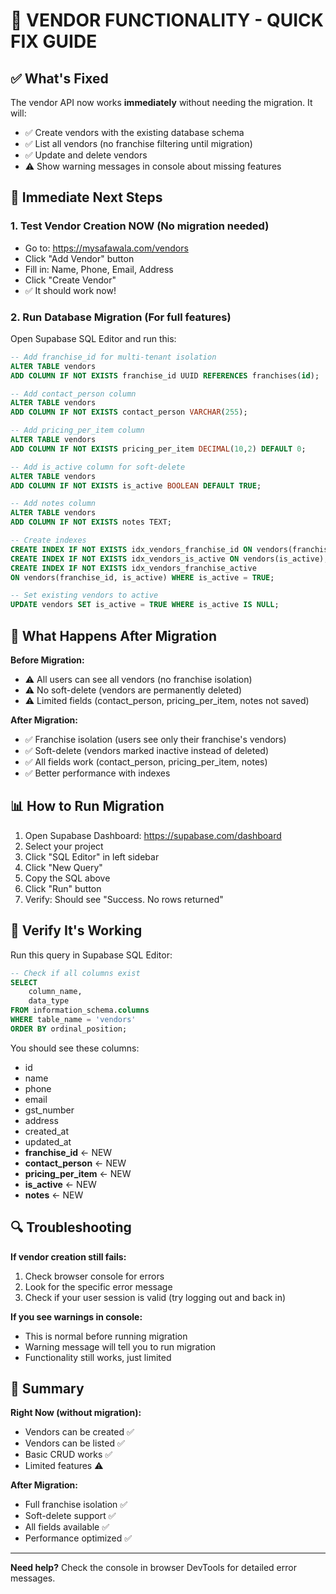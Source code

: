 # 🔧 VENDOR FUNCTIONALITY - QUICK FIX GUIDE

## ✅ What's Fixed

The vendor API now works **immediately** without needing the migration. It will:
- ✅ Create vendors with the existing database schema
- ✅ List all vendors (no franchise filtering until migration)
- ✅ Update and delete vendors
- ⚠️ Show warning messages in console about missing features

## 🚀 Immediate Next Steps

### 1. **Test Vendor Creation NOW** (No migration needed)
   - Go to: https://mysafawala.com/vendors
   - Click "Add Vendor" button
   - Fill in: Name, Phone, Email, Address
   - Click "Create Vendor"
   - ✅ It should work now!

### 2. **Run Database Migration** (For full features)
   Open Supabase SQL Editor and run this:

```sql
-- Add franchise_id for multi-tenant isolation
ALTER TABLE vendors 
ADD COLUMN IF NOT EXISTS franchise_id UUID REFERENCES franchises(id);

-- Add contact_person column
ALTER TABLE vendors 
ADD COLUMN IF NOT EXISTS contact_person VARCHAR(255);

-- Add pricing_per_item column
ALTER TABLE vendors 
ADD COLUMN IF NOT EXISTS pricing_per_item DECIMAL(10,2) DEFAULT 0;

-- Add is_active column for soft-delete
ALTER TABLE vendors 
ADD COLUMN IF NOT EXISTS is_active BOOLEAN DEFAULT TRUE;

-- Add notes column
ALTER TABLE vendors 
ADD COLUMN IF NOT EXISTS notes TEXT;

-- Create indexes
CREATE INDEX IF NOT EXISTS idx_vendors_franchise_id ON vendors(franchise_id);
CREATE INDEX IF NOT EXISTS idx_vendors_is_active ON vendors(is_active);
CREATE INDEX IF NOT EXISTS idx_vendors_franchise_active 
ON vendors(franchise_id, is_active) WHERE is_active = TRUE;

-- Set existing vendors to active
UPDATE vendors SET is_active = TRUE WHERE is_active IS NULL;
```

## 🎯 What Happens After Migration

**Before Migration:**
- ⚠️ All users can see all vendors (no franchise isolation)
- ⚠️ No soft-delete (vendors are permanently deleted)
- ⚠️ Limited fields (contact_person, pricing_per_item, notes not saved)

**After Migration:**
- ✅ Franchise isolation (users see only their franchise's vendors)
- ✅ Soft-delete (vendors marked inactive instead of deleted)
- ✅ All fields work (contact_person, pricing_per_item, notes)
- ✅ Better performance with indexes

## 📊 How to Run Migration

1. Open Supabase Dashboard: https://supabase.com/dashboard
2. Select your project
3. Click "SQL Editor" in left sidebar
4. Click "New Query"
5. Copy the SQL above
6. Click "Run" button
7. Verify: Should see "Success. No rows returned"

## 🧪 Verify It's Working

Run this query in Supabase SQL Editor:
```sql
-- Check if all columns exist
SELECT 
    column_name, 
    data_type
FROM information_schema.columns 
WHERE table_name = 'vendors'
ORDER BY ordinal_position;
```

You should see these columns:
- id
- name
- phone
- email
- gst_number
- address
- created_at
- updated_at
- **franchise_id** ← NEW
- **contact_person** ← NEW
- **pricing_per_item** ← NEW
- **is_active** ← NEW
- **notes** ← NEW

## 🔍 Troubleshooting

**If vendor creation still fails:**
1. Check browser console for errors
2. Look for the specific error message
3. Check if your user session is valid (try logging out and back in)

**If you see warnings in console:**
- This is normal before running migration
- Warning message will tell you to run migration
- Functionality still works, just limited

## 📝 Summary

**Right Now (without migration):**
- Vendors can be created ✅
- Vendors can be listed ✅
- Basic CRUD works ✅
- Limited features ⚠️

**After Migration:**
- Full franchise isolation ✅
- Soft-delete support ✅
- All fields available ✅
- Performance optimized ✅

---

**Need help?** Check the console in browser DevTools for detailed error messages.
